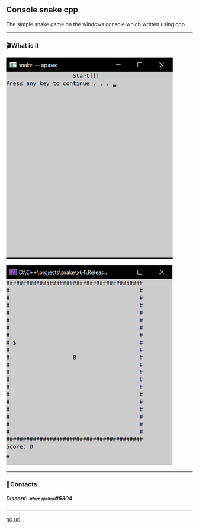 <a id ="up"></a>
Console snake cpp
---
The simple snake game on the windows console which written using cpp

---
### 🎬What is it
![foto](files/Screenshot.png)

![foto](files/Screenshot_1.png)

---
### 📲Contacts
##### __Discord: 𝔰𝔦𝔩𝔳𝔢𝔯 𝔰𝔥𝔞𝔡𝔬𝔴#5304__

---
[go up](#up)
